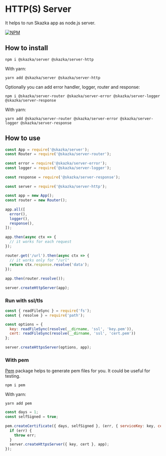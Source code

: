 # HTTP(S) Server

It helps to run Skazka app as node.js server.

[![NPM](https://nodei.co/npm/@skazka/server-http.png)](https://npmjs.org/package/@skazka/server-http)

## How to install

    npm i @skazka/server @skazka/server-http
    
With yarn:

    yarn add @skazka/server @skazka/server-http
    
Optionally you can add error handler, logger, router and response:

    npm i @skazka/server-router @skazka/server-error @skazka/server-logger @skazka/server-response
      
With yarn:

    yarn add @skazka/server-router @skazka/server-error @skazka/server-logger @skazka/server-response

## How to use

```javascript
const App = require('@skazka/server');
const Router = require('@skazka/server-router');
        
const error = require('@skazka/server-error');
const logger = require('@skazka/server-logger');
        
const response = require('@skazka/server-response');
        
const server = require('@skazka/server-http');
        
const app = new App();
const router = new Router();
        
app.all([
  error(),
  logger(),
  response(),
]);
    
app.then(async ctx => {
  // it works for each request
});
    
router.get('/url').then(async ctx => {
  // it works only for "/url"
  return ctx.response.resolve('data'); 
});
        
app.then(router.resolve());
        
server.createHttpServer(app);
```

### Run with ssl/tls

```javascript
const { readFileSync } = require('fs');
const { resolve } = require('path');

const options = {
  key: readFileSync(resolve(__dirname, 'ssl', 'key.pem')),
  cert: readFileSync(resolve(__dirname, 'ssl', 'cert.pem'))
};
        
server.createHttpsServer(options, app);
```

### With pem

[Pem](https://www.npmjs.com/package/pem) package helps to generate pem files for you.
It could be useful for testing.

    npm i pem
 
With yarn:

    yarn add pem

```javascript
const days = 1;
const selfSigned = true;
    
pem.createCertificate({ days, selfSigned }, (err, { serviceKey: key, certificate: cert }) => {
  if (err) {
    throw err;
  }
  server.createHttpsServer({ key, cert }, app);
});
```
